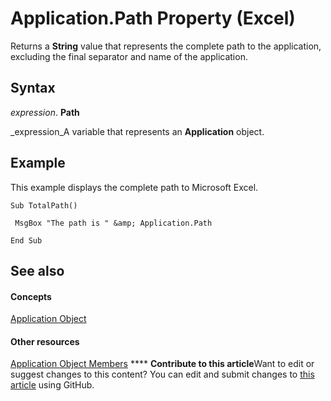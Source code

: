 
# Application.Path Property (Excel)

Returns a  **String** value that represents the complete path to the application, excluding the final separator and name of the application.


## Syntax

 _expression_. **Path**

 _expression_A variable that represents an  **Application** object.


## Example

This example displays the complete path to Microsoft Excel.


```
Sub TotalPath() 
 
 MsgBox "The path is " &amp; Application.Path 
 
End Sub
```


## See also


#### Concepts


 [Application Object](19b73597-5cf9-4f56-8227-b5211f657f6f.md)
#### Other resources


 [Application Object Members](4cb9ca42-8d07-cc9c-2d80-4eb9a5921e1e.md)
****   **Contribute to this article**Want to edit or suggest changes to this content? You can edit and submit changes to  [this article](https://github.com/jhershey00/VBA_Excel_Test/OpenXMLCon/articles/0ef5d0fc-f46a-c133-232a-8a20cf2d4034.md) using GitHub.

